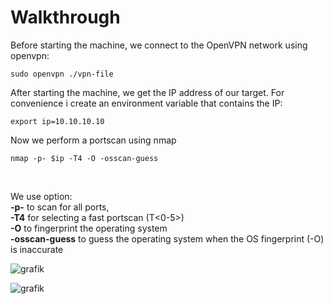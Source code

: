 
# Walkthrough

Before starting the machine, we connect to the OpenVPN network using openvpn:
```
sudo openvpn ./vpn-file
```

After starting the machine, we get the IP address of our target. 
For convenience i create an environment variable that contains the IP:

```
export ip=10.10.10.10
```

Now we perform a portscan using nmap
```
nmap -p- $ip -T4 -O -osscan-guess
```
<br>

We use option:<br>
**-p-** to scan for all ports,<br>
**-T4** for selecting a fast portscan (T<0-5>)<br>
**-O** to fingerprint the operating system<br>
**-osscan-guess** to guess the operating system when the OS fingerprint (-O) is inaccurate<br>


![grafik](https://github.com/fortyfourh/CTF-writeups/assets/125758265/00872e20-ea3e-418f-b303-02ad7c527e94)

![grafik](https://github.com/fortyfourh/CTF-writeups/assets/125758265/a14b3535-fa0e-438b-b845-d5d18531bf25)
